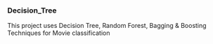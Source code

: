 ### Decision_Tree

This project uses Decision Tree, Random Forest, Bagging & Boosting Techniques for Movie classification
